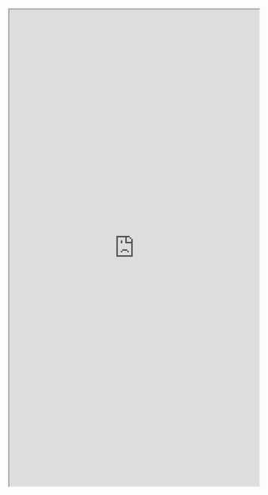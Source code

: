 #

<iframe src="https://storybook.hedhog.com/iframe.html?id=fields-passwordinputfield--docs" width="100%" height="960px" />
